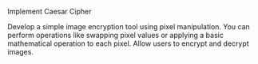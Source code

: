 Implement Caesar Cipher

Develop a simple image encryption tool using pixel manipulation. You can perform operations like swapping pixel values or applying a basic mathematical operation to each pixel. Allow users to encrypt and decrypt images.
